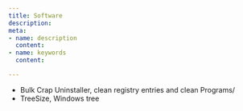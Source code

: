 ```yaml
---
title: Software
description: 
meta:
- name: description
  content: 
- name: keywords
  content: 

---
```

* Bulk Crap Uninstaller, clean registry entries and clean Programs/
* TreeSize, Windows tree 